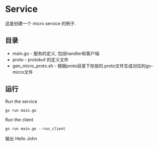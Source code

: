 # Service

这是创建一个 micro service 的例子.

## 目录

- main.go - 服务的定义, 包括handler和客户端
- proto - protobuf 的定义文件
- gen_micro_proto.sh - 根据proto目录下存放的.proto文件生成对应的go-micro文件 

## 运行

Run the service

```shell
go run main.go
```

Run the client

```shell
go run main.go --run_client
```
输出 Hello John